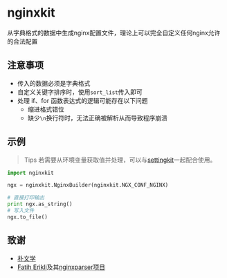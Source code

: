 # nginxkit

从字典格式的数据中生成nginx配置文件，理论上可以完全自定义任何nginx允许的合法配置

## 注意事项

- 传入的数据必须是字典格式
- 自定义关键字排序时，使用`sort_list`传入即可
- 处理 if、for 函数表达式的逻辑可能存在以下问题
  - 缩进格式错位
  - 缺少`\n`换行符时，无法正确被解析从而导致程序崩溃

## 示例

> Tips
> 若需要从环境变量获取值并处理，可以与[settingkit](https://github.com/YaKazama/settingkit.git)一起配合使用。
>

```python
import nginxkit

ngx = nginxkit.NginxBuilder(nginxkit.NGX_CONF_NGINX)

# 直接打印输出
print ngx.as_string()
# 写入文件
ngx.to_file()
```

## 致谢

- [朴文学](https://github.com/piao100101)
- [Fatih Erikli](https://github.com/fatiherikli)及其[nginxparser项目](https://github.com/fatiherikli/nginxparser)

